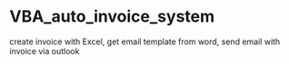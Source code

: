 # VBA_auto_invoice_system
create invoice with Excel, get email template from word, send email with invoice via outlook
